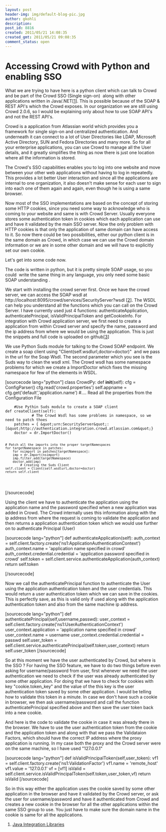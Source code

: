 ```yaml
---
layout: post
header-img: img/default-blog-pic.jpg
author: gkohli
description: 
post_id: 8816
created: 2011/05/21 14:08:35
created_gmt: 2011/05/21 09:08:35
comment_status: open
---
```


# Accessing Crowd with Python and enabling SSO

<p style="text-align: left;">What we are trying to have here is a python client which can talk to Crowd and be part of the Crowd SSO (Single sign-on)  along with other applications written in Java/.NET[<a href="#1">1</a>]. This is possible because of the SOAP &amp; REST API's which the Crowd exposes. In our organization we are still using Crowd 2.0.6, so I would be explaining only about how to use  SOAP API's and not  the REST API's.</p>

<p style="text-align: left;">Crowd is a application from Atlassian world which provides you a framework for single sign-on and centralized authentication. And underneath it can connect to a lot of User Directories like LDAP, Microsoft Active Directory, SUN and Fedora Directories and many more. So for all your enterprise applications, you can use Crowd to manage all the User details, and it greatly simplifies the thing as now there is just one location where all the information is stored.</p>

<p style="text-align: left;"><!--more--></p>

<p style="text-align: left;">The Crowd's SSO capabilities enables you to log into one website and move between your other web applications without having to log in repeatedly. This provides a lot better User interaction and since all the applications are internal to one organization, it also doesn't make sense for each user to sign into each one of them again and again, even though he is using a same browser.</p>

<p style="text-align: left;">Now most of the SSO implementations are based on the concept of storing some HTTP cookies, since you need some way to acknowledge who is coming to your website and same is with Crowd Server. Usually everyone stores some authentication token in cookies which each application can use and have it validated by the main SSO server. Now the only problem with HTTP cookies is that only the application of same domain can have access to it. So now there could be two possibilities, either our python client is in the same domain as Crowd, in which case we can use the Crowd domain information or we are in some other domain and we will have to explicitly set our own cookie.</p>

<p style="text-align: left;">Let's get into some code now.</p>

<p style="text-align: left;">The code is written in python, but it is pretty simple SOAP usage, so you could  write the same thing in any language, you only need some basic SOAP understanding .</p>

<p style="text-align: left;">We start with installing the crowd server first. Once we have the crowd server, we can access the SOAP wsdl at http://localhost:8095/crowd/services/SecurityServer?wsdl [<a href="#2">2</a>]. The WSDL can help you understand all the functions which you can call on the Crowd Server. I have currently used just 4 functions: authenticateApplication, authenticatePrincipal, isValidPrincipalToken and getCookieInfo. For integration with Crowd application server, we first need to create a application from within Crowd server and specify the name, password and the ip address from where we would be using the application. This is just the snippets and full  code is uploaded on github[<a href="#3">3</a>]</p>

<p style="text-align: left;">We use Python Suds module for talking to the Crowd SOAP endpoint. We create a soap client using "Client(self.wsdlurl,doctor=doctor)"  and we  pass in the url for the Soap Wsdl. The second parameter which you see is the Suds way to clean the wsdl xml. The Crowd wsdl has some namespace problems for which we create a ImportDoctor which fixes the missing namespace for few of the elements in WSDL.</p>

<p>[sourcecode lang="python"]
class CrowdPy:
    def <strong>init</strong>(self):
        cfg = ConfigParser()
        cfg.read('crowd.properties')
        self.appname = cfg.get('default','application.name')
                #.... Read all the properties from the Configuration File</p>
<pre><code>    #Use Pythin Suds module to create a SOAP client
def createClient(self):
            # The Crowd Wsdl has some problems in namespace, so we need to patch thoes
    patches = { &amp;quot;urn:SecurityServer&amp;quot;: [&amp;quot;http://authentication.integration.crowd.atlassian.com&amp;quot;}
    doctor = dr.ImportDoctor()

    # Patch all the imports into the proper targetNamespaces
    for targetNamespace in patches:
        for nsimport in patches[targetNamespace]:
        imp = dr.Import(nsimport)
        imp.filter.add(targetNamespace)
        doctor.add(imp)
            # Creating the Suds Client
    self.client = Client(self.wsdlurl,doctor=doctor)
    return self.client
</code></pre>
<p>[/sourcecode]</p>
<p>Using the client we have to authenticate the application using the application name and the password specified when a new application was added in Crowd. The Crowd internally uses this information along with the ip address from where the request is coming to validate the application and then returns a application authentication token which we would use further on to authenticate Principal (User)</p>
<p>[sourcecode lang="python"]
    def authenticateApplication(self):
        auth_context = self.client.factory.create('ns1:ApplicationAuthenticationContext')
        auth_context.name = 'application name specified in crowd'
        auth_context.credential.credential = 'application password specified in crowd'
        self.token = self.client.service.authenticateApplication(auth_context)
        return self.token</p>
<p>[/sourcecode]</p>
<p>Now we call the authenticatePrincipal function to authenticate the User using the application authentication token and the user credentials. This would return a user authentication token which we can save in the cookies. This is perfectly save, as this is valid only if used along with the application authentication token and also from the same machine ip address.</p>
<p>[sourcecode lang="python"]
    def authenticatePrincipal(self,username,passwd):
        user_context = self.client.factory.create('ns1:UserAuthenticationContext')
        user_context.application = 'application name specified in crowd'
        user_context.name = username
        user_context.credential.credential = passwd
        self.user_token = self.client.service.authenticatePrincipal(self.token,user_context)
        return self.user_token
[/sourcecode]</p>
<p>So at this moment we have the user authenticated by Crowd, but where is the SSO ? For having the SSO feature, we have to do two things before even asking for username/password from user, first whenever we need the user authentication we need to check if the user was already authenticated by some other application. For doing that we have to check for cookies with key "cookie.token_key" and the value of the this key is the user authentication token saved by some other application. I would be telling how to validate this token in a minute. In case we don't have such a cookie in browser, we then ask username/password and call the function authenticatePrincipal specified above and then save the user token back into a new cookie.</p>
<p>And here is the code to validate the cookie in case it was already there in the browser. We have to use the user authentication token from the cookie and the application token and along with that we pass the Validataion Factors, which should have the correct IP address where the proxy application is running. In my case both the proxy and the Crowd server were on the same machine, so I have used "127.0.0.1"</p>
<p>[sourcecode lang="python"]
       def isValidPrincipalToken(self,user_token):
        vf1 = self.client.factory.create('ns1:ValidationFactor')
        vf1.name = 'remote_host'
        vf1.value =  '127.0.0.1'
        vf = [vf1]
        isValid = self.client.service.isValidPrincipalToken(self.token,user_token,vf)
        return isValid
[/sourcecode]</p>
<p>So in this way either the application uses the cookie saved by some other application in the browser and have it validated by the Crowd server, or ask the user for username/password and have it authenticated from Crowd and creates a new cookie in the browser for all the other applications within the same SSO group to use. You just have to make sure the domain name in the cookie is same for all the applications.</p>
<ol>
<li><a title="Java Integration Libraries" name="1" href="http://confluence.atlassian.com/display/CROWDDEV/Java+Integration+Libraries">Java Integration Libraries</a></li>
</ol>